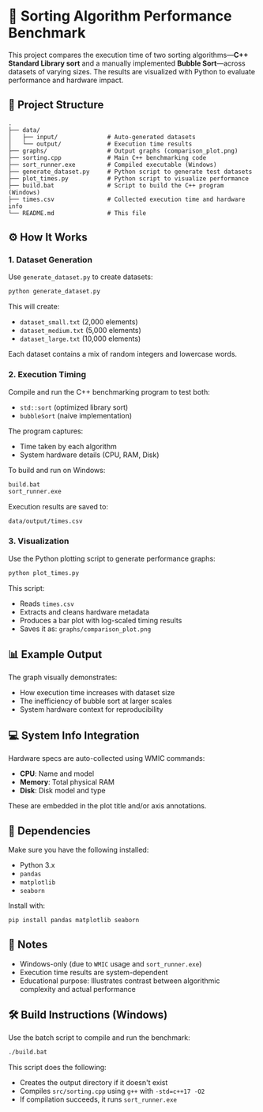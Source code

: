 # 🧪 Sorting Algorithm Performance Benchmark

This project compares the execution time of two sorting algorithms—**C++ Standard Library sort** and a manually implemented **Bubble Sort**—across datasets of varying sizes. The results are visualized with Python to evaluate performance and hardware impact.

## 📁 Project Structure

```
.
├── data/
│   ├── input/              # Auto-generated datasets
│   └── output/             # Execution time results
├── graphs/                 # Output graphs (comparison_plot.png)
├── sorting.cpp             # Main C++ benchmarking code
├── sort_runner.exe         # Compiled executable (Windows)
├── generate_dataset.py     # Python script to generate test datasets
├── plot_times.py           # Python script to visualize performance
├── build.bat               # Script to build the C++ program (Windows)
├── times.csv               # Collected execution time and hardware info
└── README.md               # This file
```

## ⚙️ How It Works

### 1. Dataset Generation

Use `generate_dataset.py` to create datasets:

```bash
python generate_dataset.py
```

This will create:

- `dataset_small.txt` (2,000 elements)  
- `dataset_medium.txt` (5,000 elements)  
- `dataset_large.txt` (10,000 elements)  

Each dataset contains a mix of random integers and lowercase words.

### 2. Execution Timing

Compile and run the C++ benchmarking program to test both:

- `std::sort` (optimized library sort)
- `bubbleSort` (naive implementation)

The program captures:

- Time taken by each algorithm
- System hardware details (CPU, RAM, Disk)

To build and run on Windows:

```bash
build.bat
sort_runner.exe
```

Execution results are saved to:

```
data/output/times.csv
```

### 3. Visualization

Use the Python plotting script to generate performance graphs:

```bash
python plot_times.py
```

This script:

- Reads `times.csv`
- Extracts and cleans hardware metadata
- Produces a bar plot with log-scaled timing results
- Saves it as: `graphs/comparison_plot.png`

## 📊 Example Output

The graph visually demonstrates:

- How execution time increases with dataset size
- The inefficiency of bubble sort at larger scales
- System hardware context for reproducibility

## 💻 System Info Integration

Hardware specs are auto-collected using WMIC commands:

- **CPU**: Name and model
- **Memory**: Total physical RAM
- **Disk**: Disk model and type

These are embedded in the plot title and/or axis annotations.

## 🧪 Dependencies

Make sure you have the following installed:

- Python 3.x
- `pandas`
- `matplotlib`
- `seaborn`

Install with:

```bash
pip install pandas matplotlib seaborn
```

## 📌 Notes

- Windows-only (due to `WMIC` usage and `sort_runner.exe`)
- Execution time results are system-dependent
- Educational purpose: Illustrates contrast between algorithmic complexity and actual performance


## 🛠️ Build Instructions (Windows)

Use the batch script to compile and run the benchmark:

```bash
./build.bat
```

This script does the following:

- Creates the output directory if it doesn't exist
- Compiles `src/sorting.cpp` using `g++` with `-std=c++17 -O2`
- If compilation succeeds, it runs `sort_runner.exe`